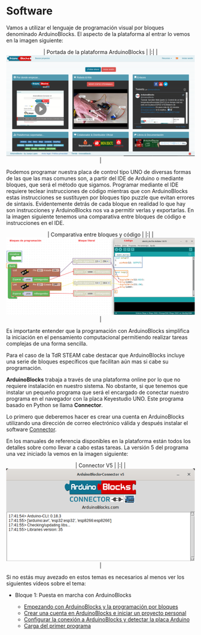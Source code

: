 # Software
Vamos a utilizar el lenguaje de programación visual por bloques denominado ArduinoBlocks. El aspecto de la plataforma al entrar lo vemos en la imagen siguiente:

<center>

| Portada de la plataforma ArduinoBlocks |
|:|
| ![Portada de la plataforma ArduinoBlocks](../img/img/inicio/AB-principal.png) |

</center>

Podemos programar nuestra placa de control tipo UNO de diversas formas de las que las mas comunes son, a partir del IDE de Arduino o mediante bloques, que será el método que sigamos. Programar mediante el IDE requiere teclear instrucciones de código mientras que con ArduinoBlocks estas instrucciones se sustituyen por bloques tipo puzzle que evitan errores de sintaxis. Evidentemente detrás de cada bloque en realidad lo que hay son instrucciones y ArduinoBlocks nos va a permitir verlas y exportarlas. En la imagen siguiente tenemos una comparativa entre bloques de código e instrucciones en el IDE.

<center>

| Comparativa entre bloques y código |
|:|
| ![Comparativa entre bloques y código](../img/img/inicio/bloques-codigo.png) |

</center>

Es importante entender que la programación con ArduinoBlocks simplifica la iniciación en el pensamiento computacional permitiendo realizar tareas complejas de una forma sencilla.

Para el caso de la TdR STEAM cabe destacar que ArduinoBlocks incluye una serie de bloques específicos que facilitan aún mas si cabe su programación.

**ArduinoBlocks** trabaja a través de una plataforma online por lo que no requiere instalación en nuestro sistema. No obstante, si que tenemos que instalar un pequeño programa que será el encargado de conectar nuestro programa en el navegador con la placa Keyestudio UNO. Este programa basado en Python se llama **Connector**.

Lo primero que deberemos hacer es crear una cuenta en ArduinoBlocks utilizando una dirección de correo electrónico válida y después instalar el software [Connector](http://www.arduinoblocks.com/web/site/abconnector5).

En los manuales de referencia disponibles en la plataforma están todos los detalles sobre como llevar a cabo estas tareas. La versión 5 del programa una vez iniciado la vemos en la imagen siguiente:

<center>

| Connector V5 |
|:|
| ![Connector V5](../img/img/inicio/ArduinoBlocks-Connector-v5.png) |

</center>

Si no estás muy avezado en estos temas es necesarios al menos ver los siguientes vídeos sobre el tema:

* Bloque 1: Puesta en marcha con ArduinoBlocks

    - [Empezando con ArduinoBlocks y la programación por bloques](https://didactronica.com/funcionamiento-de-un-programa-en-arduinoblocks-y-primera-carga/)
    - [Crear una cuenta en ArduinoBlocks e iniciar un proyecto personal](https://didactronica.com/crear-una-cuenta-en-arduinoblocks-e-iniciar-un-proyecto-personal/)
    - [Configurar la conexión a ArduinoBlocks y detectar la placa Arduino](https://didactronica.com/configurar-la-conexion-a-arduinoblocks-y-detectar-la-placa-arduino/)
    - [Carga del primer programa](https://didactronica.com/carga-del-primer-programa/)
